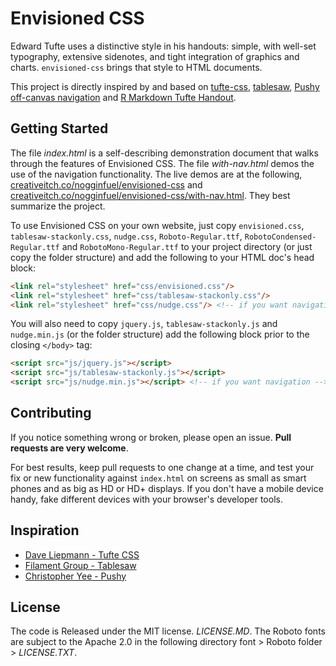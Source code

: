 Envisioned CSS
=========
Edward Tufte uses a distinctive style in his handouts: simple, with well-set
typography, extensive sidenotes, and tight integration of graphics and
charts. `envisioned-css` brings that style to HTML documents.

This project is directly inspired by and
based on [tufte-css](https://github.com/daveliepmann/tufte-css), [tablesaw](https://github.com/filamentgroup/tablesaw), [Pushy off-canvas navigation](https://github.com/christophery/pushy) and
[R Markdown Tufte Handout](http://rmarkdown.rstudio.com/examples/tufte-handout.pdf).

Getting Started
-
The file *index.html* is a self-describing demonstration document that walks through
the features of Envisioned CSS. The file *with-nav.html* demos the use of the navigation functionality. The live demos are at the following,
[creativeitch.co/nogginfuel/envisioned-css](http://creativeitch.co/nogginfuel/envisioned-css/index.html) and [creativeitch.co/nogginfuel/envisioned-css/with-nav.html](http://creativeitch.co/nogginfuel/envisioned-css/with-nav.html). They best summarize the project.

To use Envisioned CSS on your own website, just copy `envisioned.css`, `tablesaw-stackonly.css`, `nudge.css`, `Roboto-Regular.ttf`, `RobotoCondensed-Regular.ttf` and `RobotoMono-Regular.ttf` to your project
directory (or just copy the folder structure) and add the following to your HTML doc's head block:

```html
<link rel="stylesheet" href="css/envisioned.css"/>
<link rel="stylesheet" href="css/tablesaw-stackonly.css"/>
<link rel="stylesheet" href="css/nudge.css"/> <!-- if you want navigation -->

```

You will also need to copy `jquery.js`, `tablesaw-stackonly.js` and `nudge.min.js` (or the folder structure) add the following block prior to the closing `</body>` tag:

```html
<script src="js/jquery.js"></script>
<script src="js/tablesaw-stackonly.js"></script>
<script src="js/nudge.min.js"></script> <!-- if you want navigation -->

```

Contributing
-
If you notice something wrong or broken, please open an
issue. **Pull requests are very welcome**.

For best results, keep pull requests to one change at a time, and
test your fix or new functionality against `index.html` on screens as
small as smart phones and as big as HD or HD+ displays. If you don't have a mobile device handy, fake different devices with your browser's developer tools.


Inspiration
-
 - [Dave Liepmann - Tufte CSS](https://github.com/daveliepmann/tufte-css)
 - [Filament Group - Tablesaw](https://github.com/filamentgroup/tablesaw)
 - [Christopher Yee - Pushy](https://github.com/christophery/pushy)


License
-
The code is Released under the MIT license. *LICENSE.MD*.
The Roboto fonts are subject to the Apache 2.0 in the following directory font > Roboto folder > *LICENSE.TXT*.

